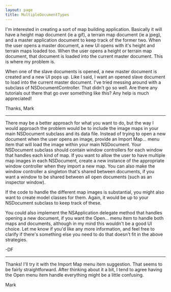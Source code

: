 ```yaml
---
layout: page
title: MultipleDocumentTypes
---
```




I'm interested in creating a sort of map building application.  Basically it will have a height map document (ie a gif), a terrain map document (ie a jpeg), and a master application document to keep track of the former two.  When the user opens a master document, a new UI opens with it's height and terrain maps loaded too.  When the user opens a height or terrain map document, that document is loaded into the current master document.  This is where my problem is.

When one of the slave documents is opened, a new master document is created and a new UI pops up.  Like I said, I want an opened slave document to load into the current master document.  I've tried messing around with a subclass of NSDocumentController.  That didn't go so well.  Are there any tutorials out there that go over something like this?  Any help is much appreciated!

Thanks,
Mark

----

There may be a better approach for what you want to do, but the way I would approach the problem would be to include the image maps in your main NSDocument subclass and its data file. Instead of trying to open a new document when the user opens an image, provide an Import Map... menu item that will load the image within your main NSDocument.  Your NSDocument subclass should contain window controllers for each window that handles each kind of map. If you want to allow the user to have multiple map images in each NSDocument, create a new instance of the appropriate window controller when they import a new map. You can also make the window controller a singleton that's shared between documents, if you want a window to be shared between all open documents (such as an inspector window).

If the code to handle the different map images is substantial, you might also want to create model classes for them. Again, it would be up to your NSDocument subclass to keep track of these.

You could also implement the NSApplication delegate method that handles opening a new document, if you want the Open... menu item to handle both maps and documents, although in my mind this wouldn't be a good UI choice. Let me know if you'd like any more information, and feel free to clarify if there's something else you need to do that doesn't fit in the above strategies.

-DF

----

Thanks!  I'll try it with the Import Map menu item suggestion.  That seems to be fairly straightforward.  After thinking about it a bit, I tend to agree having the Open menu item handle everything might be a little confusing.

Mark

